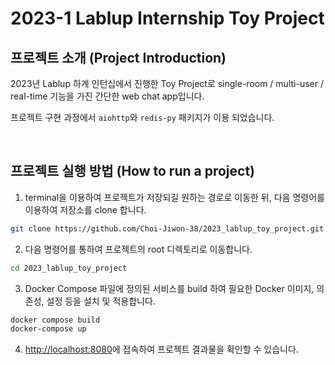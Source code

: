 # 2023-1 Lablup Internship Toy Project

## 프로젝트 소개 (Project Introduction)

2023년 Lablup 하계 인턴십에서 진행한 Toy Project로 single-room / multi-user / real-time 기능을 가진 간단한 web chat app입니다.

프로젝트 구현 과정에서 `aiohttp`와 `redis-py` 패키지가 이용 되었습니다.

<br>

## 프로젝트 실행 방법 (How to run a project)

1. terminal을 이용하여 프로젝트가 저장되길 원하는 경로로 이동한 뒤, 다음 명령어를 이용하여 저장소를 clone 합니다.

```bash
git clone https://github.com/Choi-Jiwon-38/2023_lablup_toy_project.git
```

2. 다음 명령어를 통하여 프로젝트의 root 디렉토리로 이동합니다.
```bash
cd 2023_lablup_toy_project
```

3. Docker Compose 파일에 정의된 서비스를 build 하여 필요한 Docker 이미지, 의존성, 설정 등을 설치 및 적용합니다.
```bash
docker compose build
docker-compose up
```

4. [http://localhost:8080](http://localhost:8080)에 접속하여 프로젝트 결과물을 확인할 수 있습니다.
